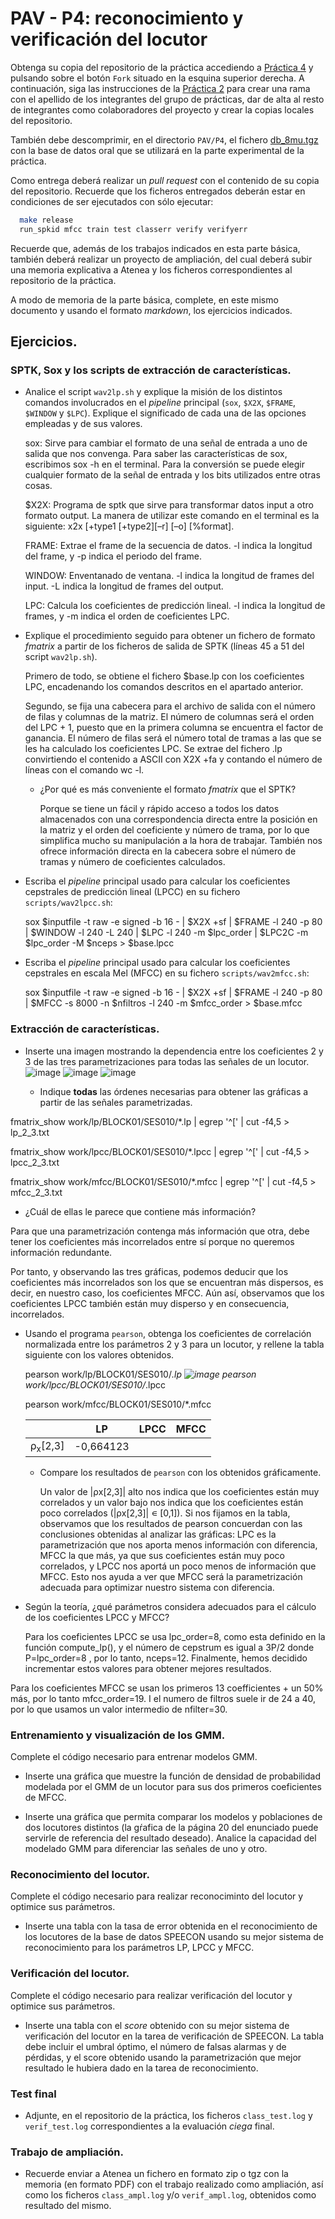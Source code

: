 PAV - P4: reconocimiento y verificación del locutor
===================================================

Obtenga su copia del repositorio de la práctica accediendo a [Práctica 4](https://github.com/albino-pav/P4)
y pulsando sobre el botón `Fork` situado en la esquina superior derecha. A continuación, siga las
instrucciones de la [Práctica 2](https://github.com/albino-pav/P2) para crear una rama con el apellido de
los integrantes del grupo de prácticas, dar de alta al resto de integrantes como colaboradores del proyecto
y crear la copias locales del repositorio.

También debe descomprimir, en el directorio `PAV/P4`, el fichero [db_8mu.tgz](https://atenea.upc.edu/mod/resource/view.php?id=3654387?forcedownload=1)
con la base de datos oral que se utilizará en la parte experimental de la práctica.

Como entrega deberá realizar un *pull request* con el contenido de su copia del repositorio. Recuerde
que los ficheros entregados deberán estar en condiciones de ser ejecutados con sólo ejecutar:

~~~~~~~~~~~~~~~~~~~~~~~~~~~~~~~~~~~~~~~~~~~~~~~~~~~~~.sh
  make release
  run_spkid mfcc train test classerr verify verifyerr
~~~~~~~~~~~~~~~~~~~~~~~~~~~~~~~~~~~~~~~~~~~~~~~~~~~~~

Recuerde que, además de los trabajos indicados en esta parte básica, también deberá realizar un proyecto
de ampliación, del cual deberá subir una memoria explicativa a Atenea y los ficheros correspondientes al
repositorio de la práctica.

A modo de memoria de la parte básica, complete, en este mismo documento y usando el formato *markdown*, los
ejercicios indicados.

## Ejercicios.

### SPTK, Sox y los scripts de extracción de características.

- Analice el script `wav2lp.sh` y explique la misión de los distintos comandos involucrados en el *pipeline*
  principal (`sox`, `$X2X`, `$FRAME`, `$WINDOW` y `$LPC`). Explique el significado de cada una de las 
  opciones empleadas y de sus valores.
  
  sox: Sirve para cambiar el formato de una señal de entrada a uno de salida que nos convenga. Para saber las características de sox, escribimos sox -h en el terminal. Para la conversión se puede elegir cualquier formato de la señal de entrada y los bits utilizados entre otras cosas. 
  
  $X2X: Programa de sptk que sirve para transformar datos input a otro formato output. La manera de utilizar este comando en el terminal es la siguiente: x2x [+type1 [+type2][–r] [–o] [%format].
  
  FRAME: Extrae el frame de la secuencia de datos. -l indica la longitud del frame, y -p indica el periodo del frame.
  
  WINDOW: Enventanado de ventana. -l indica la longitud de frames del input. -L indica la longitud de frames del output.
  
  LPC: Calcula los coeficientes de predicción lineal. -l indica la longitud de frames, y -m indica el orden de coeficientes LPC.

- Explique el procedimiento seguido para obtener un fichero de formato *fmatrix* a partir de los ficheros de
  salida de SPTK (líneas 45 a 51 del script `wav2lp.sh`).

  Primero de todo, se obtiene el fichero $base.lp con los coeficientes LPC, encadenando los comandos descritos en el apartado anterior.

  Segundo, se fija una cabecera para el archivo de salida con el número de filas y columnas de la matriz. El número de columnas será el orden del LPC + 1, puesto que en la primera columna se encuentra el factor de ganancia. El número de filas será el número total de tramas a las que se les ha calculado los coeficientes LPC. Se extrae del fichero .lp convirtiendo el contenido a ASCII con X2X +fa y contando el número de líneas con el comando wc -l.

  * ¿Por qué es más conveniente el formato *fmatrix* que el SPTK?

    Porque se tiene un fácil y rápido acceso a todos los datos almacenados con una correspondencia directa entre la posición en la matriz y el orden del coeficiente y número de trama, por lo que simplifica mucho su manipulación a la hora de trabajar. También nos ofrece información directa en la cabecera sobre el número de tramas y número de coeficientes calculados.

- Escriba el *pipeline* principal usado para calcular los coeficientes cepstrales de predicción lineal
  (LPCC) en su fichero <code>scripts/wav2lpcc.sh</code>:

  sox $inputfile -t raw -e signed -b 16 - | $X2X +sf | $FRAME -l 240 -p 80 | $WINDOW -l 240 -L 240 | $LPC -l 240 -m $lpc_order | $LPC2C -m $lpc_order -M $nceps > $base.lpcc

- Escriba el *pipeline* principal usado para calcular los coeficientes cepstrales en escala Mel (MFCC) en su
  fichero <code>scripts/wav2mfcc.sh</code>:

  sox $inputfile -t raw -e signed -b 16 - | $X2X +sf | $FRAME -l 240 -p 80 | $MFCC -s 8000 -n $nfiltros -l 240 -m $mfcc_order > $base.mfcc

### Extracción de características.

- Inserte una imagen mostrando la dependencia entre los coeficientes 2 y 3 de las tres parametrizaciones
  para todas las señales de un locutor.
![image](https://github.com/neminant/P4/assets/125289603/59562047-d4d5-4d17-a998-0e853c86b489)
![image](https://github.com/neminant/P4/assets/125289603/7b0e6a0b-a623-42a5-b855-d60d5456c2fc)
![image](https://github.com/neminant/P4/assets/125289603/ed07012c-d190-4e24-b811-dd9989b2c099)

  + Indique **todas** las órdenes necesarias para obtener las gráficas a partir de las señales 
    parametrizadas.
    
fmatrix_show work/lp/BLOCK01/SES010/*.lp | egrep '^[' | cut -f4,5 > lp_2_3.txt

fmatrix_show work/lpcc/BLOCK01/SES010/*.lpcc | egrep '^[' | cut -f4,5 > lpcc_2_3.txt

fmatrix_show work/mfcc/BLOCK01/SES010/*.mfcc | egrep '^[' | cut -f4,5 > mfcc_2_3.txt

  + ¿Cuál de ellas le parece que contiene más información?

Para que una parametrización contenga más información que otra, debe tener los coeficientes más incorrelados entre sí porque no queremos información redundante.

Por tanto, y observando las tres gráficas, podemos deducir que los coeficientes más incorrelados son los que se encuentran más dispersos, es decir, en nuestro caso, los coeficientes MFCC. Aún así, observamos que los coeficientes LPCC también están muy disperso y en consecuencia, incorrelados.

- Usando el programa <code>pearson</code>, obtenga los coeficientes de correlación normalizada entre los
  parámetros 2 y 3 para un locutor, y rellene la tabla siguiente con los valores obtenidos.
  
  pearson work/lp/BLOCK01/SES010/*.lp
  ![image](https://github.com/neminant/P4/assets/125289603/6cb1d15e-b130-4948-a7f8-aa5cd4bc7bb2)
  pearson work/lpcc/BLOCK01/SES010/*.lpcc
  
  pearson work/mfcc/BLOCK01/SES010/*.mfcc


  |                        | LP   | LPCC | MFCC |
  |------------------------|:----:|:----:|:----:|
  | &rho;<sub>x</sub>[2,3] |   -0,664123   |      |      |
  
  + Compare los resultados de <code>pearson</code> con los obtenidos gráficamente.
 
    Un valor de |ρx[2,3]| alto nos indica que los coeficientes están muy correlados y un valor bajo nos indica que los coeficientes están poco correlados (|ρx[2,3]| ∊ [0,1]). Si nos fijamos en la tabla, observamos que los resultados de pearson concuerdan con las conclusiones obtenidas al analizar las gráficas: LPC es la parametrización que nos aporta menos información con diferencia, MFCC la que más, ya que sus coeficientes están muy poco correlados, y LPCC nos aportá un poco menos de información que MFCC. Esto nos ayuda a ver que MFCC será la parametrización adecuada para optimizar nuestro sistema con diferencia.
  
- Según la teoría, ¿qué parámetros considera adecuados para el cálculo de los coeficientes LPCC y MFCC?

  Para los coeficientes LPCC se usa lpc_order=8, como esta definido en la función compute_lp(), y el número de cepstrum es igual a 3P/2 donde P=lpc_order=8 , por lo tanto, nceps=12. Finalmente, hemos decidido incrementar estos valores para obtener mejores resultados.

Para los coeficientes MFCC se usan los primeros 13 coefficientes + un 50% más, por lo tanto mfcc_order=19. I el numero de filtros suele ir de 24 a 40, por lo que usamos un valor intermedio de nfilter=30.

### Entrenamiento y visualización de los GMM.

Complete el código necesario para entrenar modelos GMM.

- Inserte una gráfica que muestre la función de densidad de probabilidad modelada por el GMM de un locutor
  para sus dos primeros coeficientes de MFCC.

- Inserte una gráfica que permita comparar los modelos y poblaciones de dos locutores distintos (la gŕafica
  de la página 20 del enunciado puede servirle de referencia del resultado deseado). Analice la capacidad
  del modelado GMM para diferenciar las señales de uno y otro.

### Reconocimiento del locutor.

Complete el código necesario para realizar reconociminto del locutor y optimice sus parámetros.

- Inserte una tabla con la tasa de error obtenida en el reconocimiento de los locutores de la base de datos
  SPEECON usando su mejor sistema de reconocimiento para los parámetros LP, LPCC y MFCC.

### Verificación del locutor.

Complete el código necesario para realizar verificación del locutor y optimice sus parámetros.

- Inserte una tabla con el *score* obtenido con su mejor sistema de verificación del locutor en la tarea
  de verificación de SPEECON. La tabla debe incluir el umbral óptimo, el número de falsas alarmas y de
  pérdidas, y el score obtenido usando la parametrización que mejor resultado le hubiera dado en la tarea
  de reconocimiento.
 
### Test final

- Adjunte, en el repositorio de la práctica, los ficheros `class_test.log` y `verif_test.log` 
  correspondientes a la evaluación *ciega* final.

### Trabajo de ampliación.

- Recuerde enviar a Atenea un fichero en formato zip o tgz con la memoria (en formato PDF) con el trabajo 
  realizado como ampliación, así como los ficheros `class_ampl.log` y/o `verif_ampl.log`, obtenidos como 
  resultado del mismo.
